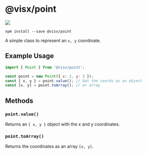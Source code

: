 # @visx/point

<a title="@visx/point npm downloads" href="https://www.npmjs.com/package/@visx/point">
  <img src="https://img.shields.io/npm/dm/@visx/point.svg?style=flat-square" />
</a>

```
npm install --save @visx/point
```

A simple class to represent an `x, y` coordinate.

## Example Usage

```js
import { Point } from '@visx/point';

const point = new Point({ x: 2, y: 3 });
const { x, y } = point.value(); // Get the coords as an object
const [x, y] = point.toArray(); // or array
```

## Methods

### `point.value()`

Returns an `{ x, y }` object with the x and y coordinates.

### `point.toArray()`

Returns the coordinates as an array `[x, y]`.
